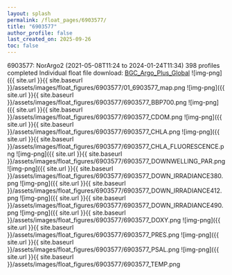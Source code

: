 ```yaml
---
layout: splash
permalink: /float_pages/6903577/
title: "6903577"
author_profile: false
last_created_on: 2025-09-26
toc: false
---
```

 
6903577: NorArgo2 (2021-05-08T11:24 to 2024-01-24T11:34)
398 profiles completed
Individual float file download: [BGC_Argo_Plus_Global](https://ftp.soest.hawaii.edu/bgc_argo_plus/Individual_Floats/outliers_removed/6903577_Sprof_processed.nc)
![img-png]({{ site.url }}{{ site.baseurl }}/assets/images/float_figures/6903577/01_6903577_map.png
![img-png]({{ site.url }}{{ site.baseurl }}/assets/images/float_figures/6903577/6903577_BBP700.png
![img-png]({{ site.url }}{{ site.baseurl }}/assets/images/float_figures/6903577/6903577_CDOM.png
![img-png]({{ site.url }}{{ site.baseurl }}/assets/images/float_figures/6903577/6903577_CHLA.png
![img-png]({{ site.url }}{{ site.baseurl }}/assets/images/float_figures/6903577/6903577_CHLA_FLUORESCENCE.png
![img-png]({{ site.url }}{{ site.baseurl }}/assets/images/float_figures/6903577/6903577_DOWNWELLING_PAR.png
![img-png]({{ site.url }}{{ site.baseurl }}/assets/images/float_figures/6903577/6903577_DOWN_IRRADIANCE380.png
![img-png]({{ site.url }}{{ site.baseurl }}/assets/images/float_figures/6903577/6903577_DOWN_IRRADIANCE412.png
![img-png]({{ site.url }}{{ site.baseurl }}/assets/images/float_figures/6903577/6903577_DOWN_IRRADIANCE490.png
![img-png]({{ site.url }}{{ site.baseurl }}/assets/images/float_figures/6903577/6903577_DOXY.png
![img-png]({{ site.url }}{{ site.baseurl }}/assets/images/float_figures/6903577/6903577_PRES.png
![img-png]({{ site.url }}{{ site.baseurl }}/assets/images/float_figures/6903577/6903577_PSAL.png
![img-png]({{ site.url }}{{ site.baseurl }}/assets/images/float_figures/6903577/6903577_TEMP.png
